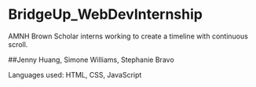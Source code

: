 # BridgeUp_WebDevInternship
AMNH Brown Scholar interns working to create a timeline with continuous scroll.

##Jenny Huang, Simone Williams, Stephanie Bravo

Languages used: HTML, CSS, JavaScript
